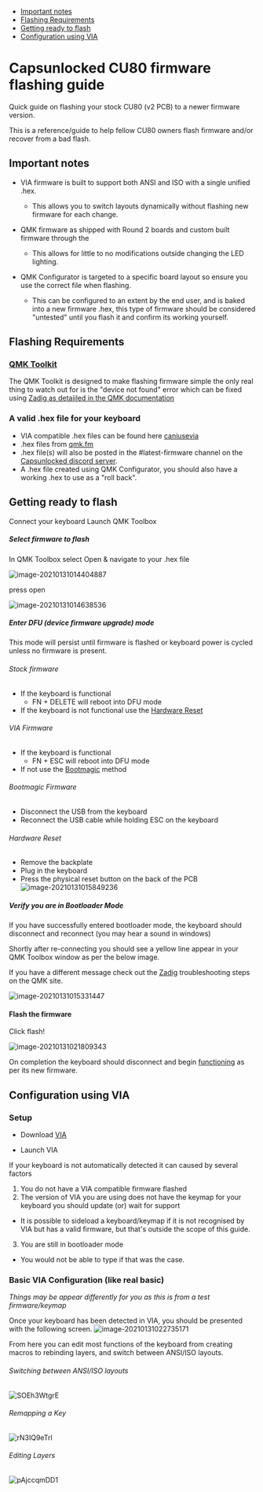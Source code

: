  * [Important notes](#important-notes)
  * [Flashing Requirements](#flashing-requirements)
  * [Getting ready to flash](#getting-ready-to-flash)
  * [Configuration using VIA](#configuration-using-via)

# Capsunlocked CU80 firmware flashing guide

Quick guide on flashing your stock CU80 (v2 PCB) to a newer firmware version.

This is a reference/guide to help fellow CU80 owners flash firmware and/or recover from a bad flash.

## Important notes

- VIA firmware is built to support both ANSI and ISO with a single unified .hex.
  - This allows you to switch layouts dynamically without flashing new firmware for each change.

- QMK firmware as shipped with Round 2 boards and custom built firmware through the 
  - This allows for little to no modifications outside changing the LED lighting.

- QMK Configurator is targeted to a specific board layout so ensure you use the correct file when flashing.
  - This can be configured to an extent by the end user, and is baked into a new firmware .hex, this type of firmware should be considered "untested" until you flash it and confirm its working yourself.



## Flashing Requirements


### [QMK Toolkit](https://github.com/qmk/qmk_toolbox/releases/latest)
The QMK Toolkit is designed to make flashing firmware simple the only real thing to watch out for is the "device not found" error which can be fixed using [Zadig as detaiiled in the QMK documentation](https://docs.qmk.fm/#/driver_installation_zadig)


### A valid .hex file for your keyboard

- VIA compatible .hex files can be found here [caniusevia](https://caniusevia.com/docs/download_firmware/)
- .hex files from [qmk.fm](https://qmk.fm)
- .hex file(s) will also be posted in the #latest-firmware channel on the [Capsunlocked discord server](https://discord.com/invite/c6Eytwc).
- A .hex file created using QMK Configurator, you should also have a working .hex to use as a "roll back".

## Getting ready to flash

Connect your keyboard
Launch QMK Toolbox

##### Select firmware to flash

In QMK Toolbox select Open & navigate to your .hex file

![image-20210131014404887](img/qmk-open.png)

press open

![image-20210131014638536](img/qmk-firmware.png)


##### Enter DFU (device firmware upgrade) mode

This mode will persist until firmware is flashed or keyboard power is cycled unless no firmware is present.

###### Stock firmware

 - If the keyboard is functional  
    - FN + DELETE will reboot into DFU mode
 - If the keyboard is not functional use the [Hardware Reset](#hardware-reset)

###### VIA Firmware

 - If the keyboard is functional
   - FN + ESC will reboot into DFU mode
 - If not use the [Bootmagic](#bootmagic-firmware) method

###### Bootmagic Firmware

 - Disconnect the USB from the keyboard
 - Reconnect the USB cable while holding ESC on the keyboard

###### Hardware Reset

 - Remove the backplate
 - Plug in the keyboard
 - Press the physical reset button on the back of the PCB
![image-20210131015849236](img/reset-hard.png)


##### Verify you are in Bootloader Mode

If you have successfully entered bootloader mode, the keyboard should disconnect and reconnect (you may hear a sound in windows) 

Shortly after re-connecting you should see a yellow line appear in your QMK Toolbox window as per the below image.

If you have a different message check out the [Zadig](https://docs.qmk.fm/#/driver_installation_zadig) troubleshooting steps on the QMK site.

![image-20210131015331447](img/dfu-mode.png)

#### Flash the firmware

Click flash!

![image-20210131021809343](img/flash-success.png)

On completion the keyboard should disconnect and begin <u>functioning</u> as per its new firmware.




## Configuration using VIA

### Setup
- Download [VIA](https://github.com/the-via/releases/releases/latest)

- Launch VIA
   

If your keyboard is not automatically detected it can caused by several factors

1. You do not have a VIA compatible firmware flashed
2. The version of VIA you are using does not have the keymap for your keyboard you should update (or) wait for support
  - It is possible to sideload a keyboard/keymap if it is not recognised by VIA but has a valid firmware, but that's outside the scope of this guide. 
3. You are still in bootloader mode
  - You would not be able to type if that was the case.

### Basic VIA Configuration (like real basic)

*Things may be appear differently for you as this is from a test firmware/keymap*

Once your keyboard has been detected in VIA, you should be presented with the following screen.
![image-20210131022735171](img/via-loaded.png)

From here you can edit most functions of the keyboard from creating macros to rebinding layers, and switch between ANSI/ISO layouts.

###### Switching between ANSI/ISO layouts


![SOEh3WtgrE](img/layout.gif)


###### Remapping a Key


![rN3IQ9eTrl](img/remap.gif)


###### Editing Layers


![pAjccqmDD1](img/layer.gif)
